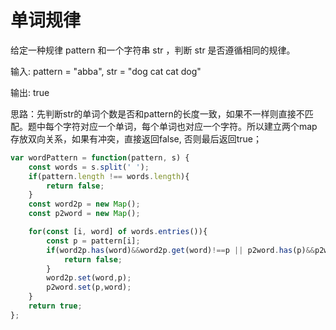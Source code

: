 # 单词规律

给定一种规律 pattern 和一个字符串 str ，判断 str 是否遵循相同的规律。

输入: pattern = "abba", str = "dog cat cat dog"

输出: true

思路：先判断str的单词个数是否和pattern的长度一致，如果不一样则直接不匹配。题中每个字符对应一个单词，每个单词也对应一个字符。所以建立两个map存放双向关系，如果有冲突，直接返回false, 否则最后返回true；

```js
var wordPattern = function(pattern, s) {
    const words = s.split(' ');
    if(pattern.length !== words.length){
        return false;
    }
    const word2p = new Map();
    const p2word = new Map();

    for(const [i, word] of words.entries()){
        const p = pattern[i];
        if(word2p.has(word)&&word2p.get(word)!==p || p2word.has(p)&&p2word.get(p)!==word){
            return false;
        }
        word2p.set(word,p);
        p2word.set(p,word);
    }
    return true;
};
```
